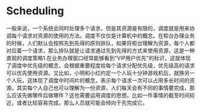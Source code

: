 # Scheduling

一般来说，一个系统会同时处理多个请求，但是其资源是有限的，调度就是用来协调每个请求对资源的使用的方法。调度不仅仅是计算机中的概念。在柜台办理业务的时候，人们默认会按照先到先得的原则排队，如果将柜台理解为资源，每个人都对应着一个请求，那么排队就是让请求通过先到先得的方式来使用资源，这是一种直观的调度策略1.在业务办理窗口经常能够看到"VIP用户优先"的标识，这就体现了调度中优先级的概念，会根据重要程度给每个请求分配优先级，优先级高的请求可以优先使用资源。又比如，小明和小红约定一个人玩十分钟游戏机后，就换另一个人玩，这体现了调度中时间片的概念，表示每个请求一次可以占用多长时间的资源。其实每个人自己也可以理解为一份资源，人们每天会有不同的事情要完成，那么应该先做哪件后做哪件？这也需要运用调度的思想。比如一件事情的截至时间较近，或者比较容易完成，那么人员就可能会倾向于先完成它。